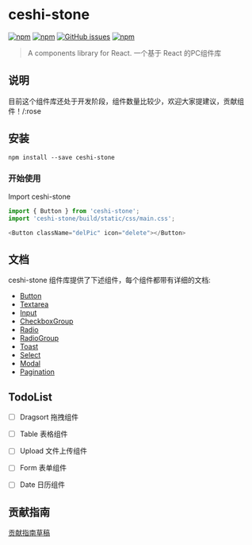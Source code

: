 # ceshi-stone
[![npm](https://img.shields.io/npm/v/ceshi-stone.svg?style=flat-square)](https://www.npmjs.com/package/ceshi-stone)
[![npm](https://img.shields.io/npm/dm/ceshi-stone.svg?style=flat-square)](https://www.npmjs.com/package/ceshi-stone)
[![GitHub issues](https://img.shields.io/github/issues/JD-Smart-FE/react-stone.svg?style=flat-square)](https://github.com/JD-Smart-FE/rect-stone/issues)
[![npm](https://img.shields.io/npm/l/react-stone.svg?style=flat-square)](https://github.com/JD-Smart-FE/react-stone/blob/master/LICENSE)
> A components library for React. 一个基于 React 的PC组件库


## 说明

目前这个组件库还处于开发阶段，组件数量比较少，欢迎大家提建议，贡献组件！/:rose


## 安装

```
npm install --save ceshi-stone
```

### 开始使用

Import ceshi-stone

```js
import { Button } from 'ceshi-stone';
import 'ceshi-stone/build/static/css/main.css';

<Button className="delPic" icon="delete"></Button>

```

## 文档
ceshi-stone 组件库提供了下述组件，每个组件都带有详细的文档:

- [Button](https://github.com/jd-smart-fe/react-stone/tree/master/src/components/Button)
- [Textarea](https://github.com/jd-smart-fe/react-stone/tree/master/src/components/Textarea)
- [Input](https://github.com/jd-smart-fe/react-stone/tree/master/src/components/Input)
- [CheckboxGroup](https://github.com/jd-smart-fe/react-stone/tree/master/src/components/CheckboxGroup)
- [Radio](https://github.com/jd-smart-fe/react-stone/tree/master/src/components/RadioGroup)
- [RadioGroup](https://github.com/jd-smart-fe/react-stone/tree/master/src/components/RadioGroup)
- [Toast](https://github.com/jd-smart-fe/react-stone/tree/master/src/components/Toast)
- [Select](https://github.com/jd-smart-fe/react-stone/tree/master/src/components/Select)
- [Modal](https://github.com/jd-smart-fe/react-stone/tree/master/src/components/Modal)
- [Pagination](https://github.com/jd-smart-fe/react-stone/tree/master/src/components/Pagination)

## TodoList

* [ ] Dragsort 拖拽组件

* [ ] Table 表格组件

* [ ] Upload 文件上传组件

* [ ] Form 表单组件

* [ ] Date 日历组件

## 贡献指南

[贡献指南草稿](https://github.com/jd-smart-fe/react-stone/tree/master/docs/contribute.md)
